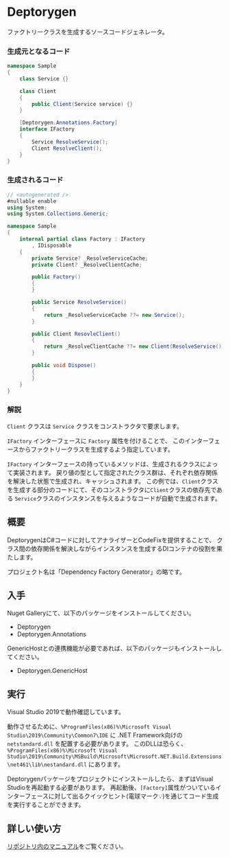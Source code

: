 # Deptorygen

ファクトリークラスを生成するソースコードジェネレータ。

### 生成元となるコード

```csharp
namespace Sample
{
    class Service {}

    class Client
    {
        public Client(Service service) {}
    }

    [Deptorygen.Annotations.Factory]
    interface IFactory
    {
        Service ResolveService();
        Client ResolveClient();
    }
}
```

### 生成されるコード

```csharp
// <autogenerated />
#nullable enable
using System;
using System.Collections.Generic;

namespace Sample
{
    internal partial class Factory : IFactory
        , IDisposable
    {
        private Service? _ResolveServiceCache;
        private Client? _ResolveClientCache;

        public Factory()
        {
        }

        public Service ResolveService()
        {
            return _ResolveServiceCache ??= new Service();
        }

        public Client ResovleClient()
        {
            return _ResolveClientCache ??= new Client(ResolveService());
        }

        public void Dispose()
        {
        }
    }
}
```

### 解説

`Client` クラスは `Service` クラスをコンストラクタで要求します。

`IFactory` インターフェースに `Factory` 属性を付けることで、
このインターフェースからファクトリークラスを生成するよう指定しています。

`IFactory` インターフェースの持っているメソッドは、生成されるクラスによって実装されます。
戻り値の型として指定されたクラス群は、それぞれ依存関係を解決した状態で生成され、キャッシュされます。
この例では、`Client`クラスを生成する部分のコードにて、そのコンストラクタに`Client`クラスの依存先である
`Service`クラスのインスタンスを与えるようなコードが自動で生成されます。

## 概要

DeptorygenはC#コードに対してアナライザーとCodeFixを提供することで、
クラス間の依存関係を解決しながらインスタンスを生成するDIコンテナの役割を果たします。

プロジェクト名は「Dependency Factory Generator」の略です。

## 入手

Nuget Galleryにて、以下のパッケージをインストールしてください。

* Deptorygen
* Deptorygen.Annotations

GenericHostとの連携機能が必要であれば、以下のパッケージもインストールしてください。

* Deptorygen.GenericHost

## 実行

Visual Studio 2019で動作確認しています。

動作させるために、`%ProgramFiles(x86)%\Microsoft Visual Studio\2019\Community\Common7\IDE` に .NET Framework向けの `netstandard.dll` を配置する必要があります。
このDLLは恐らく、 `%ProgramFiles(x86)%\Microsoft Visual Studio\2019\Community\MSBuild\Microsoft\Microsoft.NET.Build.Extensions\net461\lib\nestandard.dll` にあります。

Deptorygenパッケージをプロジェクトにインストールしたら、まずはVisual Studioを再起動する必要があります。
再起動後、`[Factory]`属性がついているインターフェースに対して出るクイックヒント(電球マーク💡)を通じてコード生成を実行することができます。

## 詳しい使い方

[リポジトリ内のマニュアル](https://github.com/NumAniCloud/Deptorygen/blob/master/Documents/Index.md)をご覧ください。
